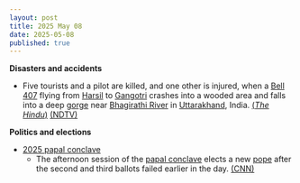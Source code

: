 ```yaml
---
layout: post
title: 2025 May 08
date: 2025-05-08
published: true
---
```



**Disasters and accidents**

* Five tourists and a pilot are killed, and one other is injured, when a [Bell 407](https://en.wikipedia.org/wiki/Bell_407 "Bell 407") flying from [Harsil](https://en.wikipedia.org/wiki/Harsil "Harsil") to [Gangotri](https://en.wikipedia.org/wiki/Gangotri "Gangotri") crashes into a wooded area and falls into a deep [gorge](https://en.wikipedia.org/wiki/Gorge "Gorge") near [Bhagirathi River](https://en.wikipedia.org/wiki/Bhagirathi_River "Bhagirathi River") in [Uttarakhand](https://en.wikipedia.org/wiki/Uttarakhand "Uttarakhand"), India. [(*The Hindu*)](https://www.thehindu.com/news/national/uttarakhand/helicopter-crash-uttarakhand-uttarkashi-rescue-operation-underway-updates/article69551988.ece) [(NDTV)](https://www.ndtv.com/india-news/4-tourists-killed-as-helicopter-crashes-near-uttarakhands-uttarkashi-8359505)

**Politics and elections**

* [2025 papal conclave](https://en.wikipedia.org/wiki/2025_papal_conclave "2025 papal conclave")
  + The afternoon session of the [papal conclave](https://en.wikipedia.org/wiki/Papal_conclave "Papal conclave") elects a new [pope](https://en.wikipedia.org/wiki/Pope "Pope") after the second and third ballots failed earlier in the day. [(CNN)](https://www.cnn.com/world/live-news/new-pope-conclave-day-two-05-08-25)
